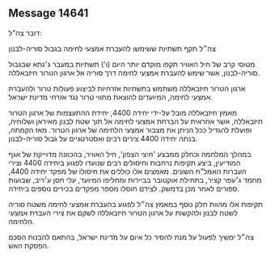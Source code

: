## Message 14641

דובר צה"ל:

צה״ל תקף תשתיות ששימשו להעברת אמצעי לחימה בגבול סוריה-לבנון 

מטוסי קרב של חיל האוויר תקפו מוקדם יותר היום (ו') תשתיות במעבר ג׳נתא שבגבול סוריה-לבנון, אשר שימש להעברת אמצעי לחימה דרך סוריה אל ארגון הטרור חיזבאללה.

ארגון הטרור חיזבאללה משתמש בתשתיות אזרחיות לביצוע פעולות טרור ולהעברת אמצעי לחימה, המיועדים להוצאת מתווי טרור נגד אזרחי מדינת ישראל. 

מאמץ חיזבאללה מובל על-ידי יחידה 4400, יחידת ההתעצמות של ארגון הטרור חיזבאללה, אשר אחראית על הברחת אמצעי לחימה אל תוך שטח לבנון מאיראן ושלוחיה, ופועלת להגדיל ככל הניתן את מצבור אמצעי הלחימה של ארגון הטרור. 
מאז הקמתה, בנתה יחידה 4400 צירים רבים ואסטרטגיים על גבול סוריה-לבנון.

במהלך המלחמה וכחלק ממבצע 'חיצי הצפון', חיל האוויר, בהכוונה מדוייקת של אגף המודיעין, ביצע תקיפות נרחבות וחיסולים רבים שנועדו לפגוע ביחידה 4400 וצירי העברות האמל"ח השונים.
מאמצים אלו כוללים את חיסולו של מפקד יחידה 4400, מחמד ג׳עפר קציר, בתחילת אוקטובר בביירות ומחליפו המיועד, עלי חסן ע׳ריב, שבועות ספורים לאחר מכן בדמשק. לצידם חוסלו מספר מפקדים בכירים נוספים ביחידה.

תקיפות אלו מהוות חלק נוסף במאמץ צה״ל לפגוע בהעברת אמצעי לחימה משטח סוריה לשטח לבנון ולהקשות על ארגון הטרור חיזבאללה לשקם את צירי העברת אמצעי הלחימה.

צה״ל ימשיך לפעול על מנת להסיר כל איום על מדינת ישראל, בהתאם להבנות הסכם הפסקת האש.

